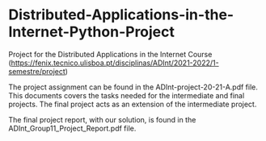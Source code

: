 # Distributed-Applications-in-the-Internet-Python-Project

Project for the Distributed Applications in the Internet Course (https://fenix.tecnico.ulisboa.pt/disciplinas/ADInt/2021-2022/1-semestre/project)

The project assignment can be found in the ADInt-project-20-21-A.pdf file. This documents covers the tasks needed for the intermediate and final projects. The final project acts as an extension of the intermediate project.  

The final project report, with our solution, is found in the ADInt_Group11_Project_Report.pdf file.
